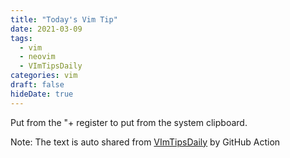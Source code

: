 ```yaml
---
title: "Today's Vim Tip"
date: 2021-03-09
tags:
  - vim
  - neovim
  - VImTipsDaily
categories: vim
draft: false
hideDate: true
---
```


Put from the "+ register to put from the system clipboard.

Note: The text is auto shared from [VImTipsDaily](https://twitter.com/VImTipsDaily) by GitHub Action

